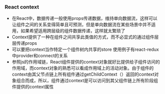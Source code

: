 ### React context 

* 在React中，数据传递一般使用props传递数据，维持单向数据流，这样可以让组件之间的关系变得简单且可预测，但是单向数据流在某些场景中并不适用，如果希望适用跨层级的组件数据传递，这样就太繁琐了
* Context提供了一种在组件之间共享此类值的方式，而不必显式的通过组件层层传递props
* 可以要把context当作特定一个组件树内共享的store  使用例子有react-redux 中provider和connect的关系
* 参照js的作用域链，React组件提供的context对象就好比提供给子组件访问的作用域，而context对象的熟悉可以看成作用域上的活动对象。由于组件的context由其父节点链上所有组件通过getChildContext（）返回的context对象组合而成，所以，组件通过context是可以访问到其父组件链上所有阶段组件提供的context属性
